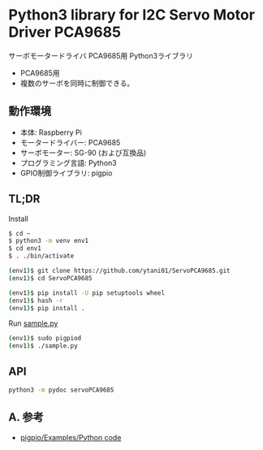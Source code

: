 # Python3 library for I2C Servo Motor Driver PCA9685

サーボモータードライバ PCA9685用 Python3ライブラリ

* PCA9685用
* 複数のサーボを同時に制御できる。


## 動作環境

* 本体: Raspberry Pi
* モータードライバー: PCA9685
* サーボモーター: SG-90 (および互換品)
* プログラミング言語: Python3
* GPIO制御ライブラリ: pigpio

## TL;DR

Install
```bash
$ cd ~
$ python3 -m venv env1
$ cd env1
$ . ./bin/activate

(env1)$ git clone https://github.com/ytani01/ServoPCA9685.git
(env1)$ cd ServoPCA9685

(env1)$ pip install -U pip setuptools wheel
(env1)$ hash -r
(env1)$ pip install .
```

Run [sample.py](sample.py)
```bash
(env1)$ sudo pigpiod
(env1)$ ./sample.py
```


## API

```bash
python3 -m pydoc servoPCA9685
```


## A. 参考

* [pigpio/Examples/Python code](http://abyz.me.uk/rpi/pigpio/examples.html#Python%20code)
